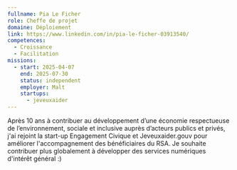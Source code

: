 ```yaml
---
fullname: Pia Le Ficher
role: Cheffe de projet
domaine: Déploiement
link: https://www.linkedin.com/in/pia-le-ficher-03913540/
competences:
  - Croissance
  - Facilitation
missions:
  - start: 2025-04-07
    end: 2025-07-30
    status: independent
    employer: Malt
    startups:
      - jeveuxaider
---
```

Après 10 ans à contribuer au développement d’une économie respectueuse de l’environnement, sociale et inclusive auprès d’acteurs publics et privés, j'ai rejoint la start-up Engagement Civique et Jeveuxaider.gouv pour améliorer l'accompagnement des bénéficiaires du RSA.
Je souhaite contribuer plus globalement à développer des services numériques d'intérêt général :)